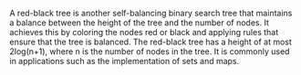 
A red-black tree is another self-balancing binary search tree that maintains a balance between the height of the tree and the number of nodes. It achieves this by coloring the nodes red or black and applying rules that ensure that the tree is balanced. The red-black tree has a height of at most 2log(n+1), where n is the number of nodes in the tree. It is commonly used in applications such as the implementation of sets and maps.